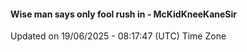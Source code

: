#### Wise man says only fool rush in - McKidKneeKaneSir
Updated on 19/06/2025 - 08:17:47 (UTC) Time Zone
